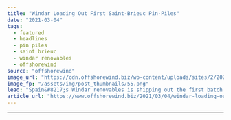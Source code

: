 ```yaml
---
title: "Windar Loading Out First Saint-Brieuc Pin-Piles"
date: "2021-03-04"
tags: 
  - featured
  - headlines
  - pin piles
  - saint brieuc
  - windar renovables
  - offshorewind
source: "offshorewind"
image_url: "https://cdn.offshorewind.biz/wp-content/uploads/sites/2/2021/03/04121008/Windar-Loading-Out-First-Saint-Brieuc-Pin-Piles.png"
image_fp: "/assets/img/post_thumbnails/55.png"
lead: "Spain&#8217;s Windar renovables is shipping out the first batch of pin-piles manufactured for the"
article_url: "https://www.offshorewind.biz/2021/03/04/windar-loading-out-first-saint-brieuc-pin-piles/"
---
```


---
